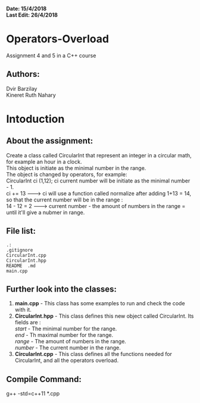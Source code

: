 **Date: 15/4/2018**  
**Last Edit: 26/4/2018**

Operators-Overload  
===  

Assignment 4 and 5 in a C++ course  

Authors:
--
Dvir Barzilay  
Kineret Ruth Nahary  

**Intoduction**
==

About the assignment:
-- 
Create a class called CircularInt that represent an integer in a circular math, 
for example an hour in a clock.  
This object is initiate as the minimal number in the range.  
The object is changed by operators, for example:  
CircularInt ci (1,12); ci current number will be initiate as the minimal number - 1.  
 ci += 13 ---> ci will use a function called normalize after adding 1+13 = 14,  
so that the current number will be in the range :  
14 - 12 = 2 ---> current number - the amount of numbers in the range = until it'll give a nubmer in range.

**File list:**
--  

```  
.: 
.gitignore 
CircularInt.cpp  
CircularInt.hpp  
README  .md  
main.cpp
```  
Further look into the classes:  
--  
1. **main.cpp** - This class has some examples to run and check the code with it.  
2. **CircularInt.hpp** - This class defines this new object called CircularInt. Its fields are :   
*start* - The minimal number for the range.  
*end* - Th maximal number for the range.  
*range* - The amount of numbers in the range.  
*number* - The current number in the range.  
3. **CircularInt.cpp** - This class defines all the functions needed for CircularInt, and all the operators overload.  

Compile Command:  
--  
g++ -std=c++11 *.cpp  
